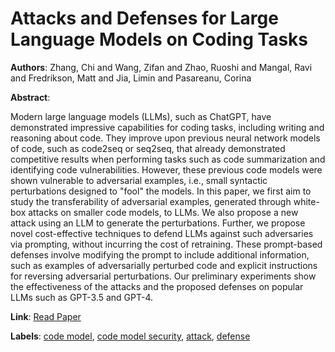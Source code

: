 # Attacks and Defenses for Large Language Models on Coding Tasks

**Authors**: Zhang, Chi and Wang, Zifan and Zhao, Ruoshi and Mangal, Ravi and Fredrikson, Matt and Jia, Limin and Pasareanu, Corina

**Abstract**:

Modern large language models (LLMs), such as ChatGPT, have demonstrated impressive capabilities for coding tasks, including writing and reasoning about code. They improve upon previous neural network models of code, such as code2seq or seq2seq, that already demonstrated competitive results when performing tasks such as code summarization and identifying code vulnerabilities. However, these previous code models were shown vulnerable to adversarial examples, i.e., small syntactic perturbations designed to "fool" the models. In this paper, we first aim to study the transferability of adversarial examples, generated through white-box attacks on smaller code models, to LLMs. We also propose a new attack using an LLM to generate the perturbations. Further, we propose novel cost-effective techniques to defend LLMs against such adversaries via prompting, without incurring the cost of retraining. These prompt-based defenses involve modifying the prompt to include additional information, such as examples of adversarially perturbed code and explicit instructions for reversing adversarial perturbations. Our preliminary experiments show the effectiveness of the attacks and the proposed defenses on popular LLMs such as GPT-3.5 and GPT-4.

**Link**: [Read Paper](https://doi.org/10.1145/3691620.3695297)

**Labels**: [code model](../../labels/code_model.md), [code model security](../../labels/code_model_security.md), [attack](../../labels/attack.md), [defense](../../labels/defense.md)
